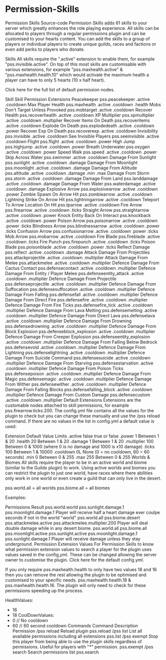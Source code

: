 # Permission-Skills
Permission Skills Source-code
Permission Skills adds 61 skills to your server which greatly enhances the role playing experience. All skills can be allocated to players through a regular permissions plugin and can be customised to your hearts content. You can add the skills to a group of players or individual players to create unique guilds, races and factions or even add perks to players who donate.

Skills
All skills require the ".active" extension to enable them, for example "pss.invisible.active". On top of this most skills are customisable with various extensions, for example "pss.maxhealth.active" & "pss.maxhealth.health.10" which would activate the maximum health a player can have to only 5 hearts (10 x half heart).

Click here for the full list of default permission nodes.

Skill	Skill Permission	Extensions
Peacekeeper	pss.peacekeeper	.active
.cooldown
Max Player Health	pss.maxhealth	.active
.cooldown
.health
Mobs Don't Target Unless Provoked	pss.mobtarget	.active
.cooldown
Recover Health	pss.recoverhealth	.active
.cooldown
XP Multiplier	pss.xpmultiplier	.active
.cooldown
.multiplier
Recover Items On Death	pss.recoveritems	.active
.cooldown
Explode On Death	pss.explodedeath	.active
.cooldown
.power
Recover Exp On Death	pss.recoverexp	.active
.cooldown
Invisibility	pss.invisible	.active
.cooldown
See Invisible Players	pss.seeinvisible	.active
.cooldown
Flight	pss.flight	.active
.cooldown
.power
High Jump	pss.highjump	.active
.cooldown
.power
Breath Underwater	pss.oxygen	.active
.cooldown
.power
Speed Walk	pss.speed	.active
.cooldown
.power
Skip Across Water	pss.swimmer	.active
.cooldown
Damage From Sunlight	pss.sunlight	.active
.cooldown
.damage
Damage From Moonlight	pss.moonlight	.active
.cooldown
.damage
Damage From Altitude	pss.altitude	.active
.cooldown
.damage
.min
.max
Damage From Storm	pss.storm	.active
.cooldown
.damage
Damage From Land	pss.landdamage	.active
.cooldown
.damage
Damage From Water	pss.waterdamage	.active
.cooldown
.damage
Explosive Arrow	pss.explosivearrow	.active
.cooldown
.power
Zombie Spawn On Arrow Hit	pss.zombiearrow	.active
.cooldown
Lightning Strike On Arrow Hit	pss.lightningarrow	.active
.cooldown
Teleport To Arrow Location On Hit	pss.tparrow	.active
.cooldown
Fire Arrow	pss.firearrow	.active
.cooldown
.ticks
Straight Arrow	pss.straightarrow	.active
.cooldown
.power
Knock Entity Back On Interact	pss.knockback	.active
.cooldown
.power
Poison Arrow	pss.poisonarrow	.active
.cooldown
.power
.ticks
Blindness Arrow	pss.blindnessarrow	.active
.cooldown
.power
.ticks
Confusion Arrow	pss.confusionarrow	.active
.cooldown
.power
.ticks
Mob Arrow	pss.mobarrow	.active
.cooldown
Fire Blade	pss.fireblade	.active
.cooldown
.ticks
Fire Punch	pss.firepunch	.active
.cooldown
.ticks
Poison Blade	pss.poisonblade	.active
.cooldown
.power
.ticks
Reflect Damage	pss.reflect	.active
.cooldown
.damage
Attack Damage From Projectiles	pss.attackprojectile	.active
.cooldown
.multiplier
Attack Damage From Melee	pss.attackmelee	.active
.cooldown
.multiplier
Defence Damage From Cactus Contact	pss.defensecontact	.active
.cooldown
.multiplier
Defence Damage From Entity / Player Melee	pss.defenseentity_attack	.active
.cooldown
.multiplier
Defence Damage From Projectile	pss.defenseprojectile	.active
.cooldown
.multiplier
Defence Damage From Suffocation	pss.defensesuffocation	.active
.cooldown
.multiplier
Defence Damage From Falling	pss.defensefall	.active
.cooldown
.multiplier
Defence Damage From Direct Fire	pss.defensefire	.active
.cooldown
.multiplier
Defence Damage From Fire Ticks	pss.defensefire_tick	.active
.cooldown
.multiplier
Defence Damage From Lava Melting	pss.defensemelting	.active
.cooldown
.multiplier
Defence Damage From Direct Lava	pss.defenselava	.active
.cooldown
.multiplier
Defence Damage From Drowning	pss.defensedrowning	.active
.cooldown
.multiplier
Defence Damage From Block Explosion	pss.defenseblock_explosion	.active
.cooldown
.multiplier
Defence Damage From Creeper Explosion	pss.defenseentity_explosion	.active
.cooldown
.multiplier
Defence Damage From Falling Below Bedrock	pss.defensevoid	.active
.cooldown
.multiplier
Defence Damage From Lightning	pss.defenselightning	.active
.cooldown
.multiplier
Defence Damage From Suicide Command	pss.defensesuicide	.active
.cooldown
.multiplier
Defence Damage From Starving	pss.defensestarvation	.active
.cooldown
.multiplier
Defence Damage From Poison Ticks	pss.defensepoison	.active
.cooldown
.multiplier
Defence Damage From Magic	pss.defensemagic	.active
.cooldown
.multiplier
Defence Damage From Wither	pss.defensewither	.active
.cooldown
.multiplier
Defence Damage From Falling Blocks	pss.defensefalling_block	.active
.cooldown
.multiplier
Defence Damage From Custom Damage	pss.defensecustom	.active
.cooldown
.multiplier
Default Extensions
Extensions are the customable nodes attached to skill permissions, for example pss.firearrow.ticks.200. The config.yml file contains all the values for the plugin to check but you can change these manually and use the /pss reload command. If there are no values in the list in config.yml a default value is used:

Extension	Default Value	Limits
.active	false	true or false
.power	1	Between 1 & 20
.health	20	Between 1 & 20
.damage	1	Between 1 & 20
.multiplier	100	Between 0 & 1000 (where 0 is no damage and 1000 is x10 damage)
.ticks	100	Between 1 & 10000
.cooldown	0L	None (0 = no cooldown, 60 = 60 seconds)
.min	0	Between 0 & 255
.max	255	Between 0 & 255
Worlds & Biomes
All skills require the player to be in an active world and biome (similar to the Guilds plugin) to work. Using active worlds and biomes you can restrict the plugin to just one world, have races where there abilities only work in one world or even create a guild that can only live in the desert.

pss.world.all = all worlds pss.biome.all = all biomes

Examples:

Permissions	Result
pss.world.world
pss.sunlight.damage.1
pss.moonlight.damage.1	Player will receive half a heart damage ever coulpe seconds if not in the world "world"
pss.world.all
pss.biome.desert
pss.attackmelee.active
pss.attackmelee.multiplier.200	Player will deal double damage while in any desert biome.
pss.world.all
pss.biome.all
pss.moonlight.active
pss.sunlight.active
pss.moonlight.damage.1
pss.sunlight.damage.1	Player will receive damage unless they stay underground.
Permission Extension Values
For Permission Skills to know what permission extension values to search a player for the plugin uses values saved in the config,yml. These can be changed allowing the server owner to customise the plugin. Click here for the default config.yml.

If you only require pss.maxhealth.health to only have two values 18 and 16 then you can remove the rest allowing the plugin to be optimised and customised to your specific needs. pss.maxhealth.health.18 & pss.maxhealth.health.16. The plugin will only need to check for these permissions speeding up the process.

HealthValues:
- 16
- 18
CoolDownValues:
- 0 // No cooldown
- 60 // 60 second cooldown
Commands
Command	Description	Permission
/pss reload	Reload plugin	pss.reload
/pss list	List all available permissions including all extensions	pss.list
/pss exempt <player>	Stop this player from being able to use the plugin skills regardless of permissions. Useful for players with "*" permission.	pss.exempt
/pss search <string>	Search permissions list	pss.search
